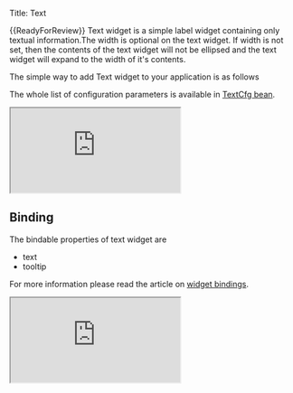 Title: Text


{{ReadyForReview}}
Text widget is a simple label widget containing only textual information.The width is optional on the text widget. If width is not set, then the contents of the text widget will not be ellipsed and the text widget will expand to the width of it's contents.

The simple way to add Text widget to your application is as follows 

<script src='http://snippets.ariatemplates.com/snippets/github.com/ariatemplates/documentation-code/%VERSION%/snippets/widgets/text/Snippet.tpl?tag=wgtTextSnippet1&lang=at&outdent=true' defer></script>

The whole list of configuration parameters is available in [TextCfg bean](http://ariatemplates.com/api/#aria.widgets.CfgBeans:TextCfg).

<iframe class='samples' src='http://snippets.ariatemplates.com/samples/github.com/ariatemplates/documentation-code/%VERSION%/samples/widgets/text/?skip=1' ></iframe>

## Binding
The bindable properties of text widget are
* text
* tooltip

<script src='http://snippets.ariatemplates.com/snippets/github.com/ariatemplates/documentation-code/%VERSION%/snippets/widgets/text/Snippet.tpl?tag=wgtTextSnippet2&lang=at&outdent=true' defer></script>

For more information please read the article on [widget bindings](widget_bindings).
<iframe class='samples' src='http://snippets.ariatemplates.com/samples/github.com/ariatemplates/documentation-code/%VERSION%/samples/widgets/text/binding/?skip=1' ></iframe>